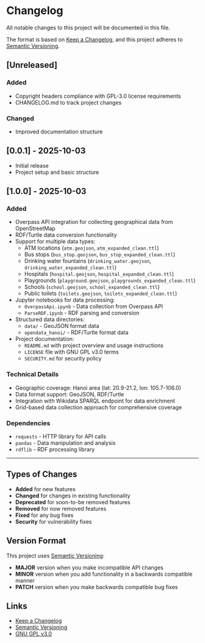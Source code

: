 # Changelog

All notable changes to this project will be documented in this file.

The format is based on [Keep a Changelog](https://keepachangelog.com/en/1.0.0/),
and this project adheres to [Semantic Versioning](https://semver.org/spec/v2.0.0.html).

## [Unreleased]

### Added
- Copyright headers compliance with GPL-3.0 license requirements
- CHANGELOG.md to track project changes

### Changed
- Improved documentation structure

## [0.0.1] - 2025-10-03
- Initial release
- Project setup and basic structure

## [1.0.0] - 2025-10-03
### Added
- Overpass API integration for collecting geographical data from OpenStreetMap
- RDF/Turtle data conversion functionality
- Support for multiple data types:
  - ATM locations (`atm.geojson`, `atm_expanded_clean.ttl`)
  - Bus stops (`bus_stop.geojson`, `bus_stop_expanded_clean.ttl`)
  - Drinking water fountains (`drinking_water.geojson`, `drinking_water_expanded_clean.ttl`)
  - Hospitals (`hospital.geojson`, `hospital_expanded_clean.ttl`)
  - Playgrounds (`playground.geojson`, `playgrounds_expanded_clean.ttl`)
  - Schools (`school.geojson`, `school_expanded_clean.ttl`)
  - Public toilets (`toilets.geojson`, `toilets_expanded_clean.ttl`)
- Jupyter notebooks for data processing:
  - `OverpassApi.ipynb` - Data collection from Overpass API
  - `ParseRDF.ipynb` - RDF parsing and conversion
- Structured data directories:
  - `data/` - GeoJSON format data
  - `opendata_hanoi/` - RDF/Turtle format data
- Project documentation:
  - `README.md` with project overview and usage instructions
  - `LICENSE` file with GNU GPL v3.0 terms
  - `SECURITY.md` for security policy

### Technical Details
- Geographic coverage: Hanoi area (lat: 20.9-21.2, lon: 105.7-106.0)
- Data format support: GeoJSON, RDF/Turtle
- Integration with Wikidata SPARQL endpoint for data enrichment
- Grid-based data collection approach for comprehensive coverage

### Dependencies
- `requests` - HTTP library for API calls
- `pandas` - Data manipulation and analysis
- `rdflib` - RDF processing library

---

## Types of Changes

- **Added** for new features
- **Changed** for changes in existing functionality  
- **Deprecated** for soon-to-be removed features
- **Removed** for now removed features
- **Fixed** for any bug fixes
- **Security** for vulnerability fixes

## Version Format

This project uses [Semantic Versioning](https://semver.org/):
- **MAJOR** version when you make incompatible API changes
- **MINOR** version when you add functionality in a backwards compatible manner  
- **PATCH** version when you make backwards compatible bug fixes

## Links

- [Keep a Changelog](https://keepachangelog.com/en/1.0.0/)
- [Semantic Versioning](https://semver.org/spec/v2.0.0.html)
- [GNU GPL v3.0](https://www.gnu.org/licenses/gpl-3.0.html)
